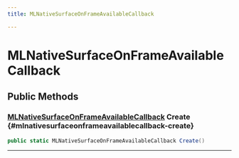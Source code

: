 ```yaml
---
title: MLNativeSurfaceOnFrameAvailableCallback

---
```


# MLNativeSurfaceOnFrameAvailableCallback










## Public Methods

### [MLNativeSurfaceOnFrameAvailableCallback](/versioned_docs/version-03-Jan-2023/unity-api/api/UnityEngine.XR.MagicLeap/MLNativeSurface/NativeBindings/UnityEngine.XR.MagicLeap.MLNativeSurface.NativeBindings.MLNativeSurfaceOnFrameAvailableCallback.md) Create {#mlnativesurfaceonframeavailablecallback-create}

```csharp
public static MLNativeSurfaceOnFrameAvailableCallback Create()
```






-----------

